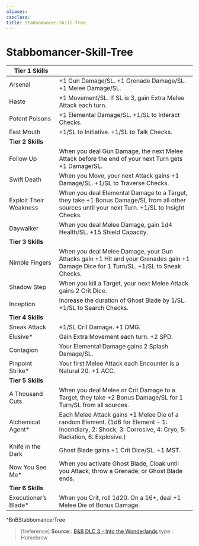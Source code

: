 ```yaml
---
aliases: 
cssclass: 
title: Stabbomancer-Skill-Tree
---
```


# Stabbomancer-Skill-Tree
| Tier 1 Skills          |                                                                                                                                                           |
| ---------------------- | --------------------------------------------------------------------------------------------------------------------------------------------------------- |
| Arsenal                | +1 Gun Damage/SL. +1 Grenade Damage/SL. +1 Melee Damage/SL.                                                                                               |
| Haste                  | +1 Movement/SL. If SL is 3, gain Extra Melee Attack each turn.                                                                                            |
| Potent Poisons         | +1 Elemental Damage/SL. +1/SL to Interact Checks.                                                                                                         |
| Fast Mouth             | +1/SL to Initiative. +1/SL to Talk Checks.                                                                                                                |
| **Tier 2 Skills**      |                                                                                                                                                           |
| Follow Up              | When you deal Gun Damage, the next Melee Attack before the end of your next Turn gets +1 Damage/SL.                                                       |
| Swift Death            | When you Move, your next Attack gains +1 Damage/SL. +1/SL to Traverse Checks.                                                                             |
| Exploit Their Weakness | When you deal Elemental Damage to a Target, they take +1 Bonus Damage/SL from all other sources until your next Turn. +1/SL to Insight Checks.            |
| Daywalker              | When you deal Melee Damage, gain 1d4 Health/SL. +15 Shield Capacity.                                                                                      |
| **Tier 3 Skills**      |                                                                                                                                                           |
| Nimble Fingers         | When you deal Melee Damage, your Gun Attacks gain +1 Hit and your Grenades gain +1 Damage Dice for 1 Turn/SL. +1/SL to Sneak Checks.                      |
| Shadow Step            | When you kill a Target, your next Melee Attack gains 2 Crit Dice.                                                                                         |
| Inception              | Increase the duration of Ghost Blade by 1/SL. +1/SL to Search Checks.                                                                                     |
| **Tier 4 Skills**      |                                                                                                                                                           |
| Sneak Attack           | +1/SL Crit Damage. +1 DMG.                                                                                                                                |
| Elusive*               | Gain Extra Movement each turn. +2 SPD.                                                                                                                    |
| Contagion              | Your Elemental Damage gains 2 Splash Damage/SL.                                                                                                           |
| Pinpoint Strike*       | Your first Melee Attack each Encounter is a Natural 20. +1 ACC.                                                                                           |
| **Tier 5 Skills**      |                                                                                                                                                           |
| A Thousand Cuts        | When you deal Melee or Crit Damage to a Target, they take +2 Bonus Damage/SL for 1 Turn/SL from all sources.                                              |
| Alchemical Agent*      | Each Melee Attack gains +1 Melee Die of a random Element. (1d6 for Element - 1: Incendiary, 2: Shock, 3: Corrosive, 4: Cryo, 5: Radiation, 6: Explosive.) |
| Knife in the Dark      | Ghost Blade gains +1 Crit Dice/SL. +1 MST.                                                                                                                |
| Now You See Me*        | When you activate Ghost Blade, Cloak until you Attack, throw a Grenade, or Ghost Blade ends.                                                              |
| **Tier 6 Skills**      |                                                                                                                                                           |
| Executioner’s Blade\*  | When you Crit, roll 1d20. On a 16+, deal +1 Melee Die of Bonus Damage.                                                                                    |

^BnBStabbomancerTree

> [!reference]
> **Source**:: [B&B DLC 3 - Into the Wonderlands](https://docs.google.com/document/d/1MLOgrWwcLNTnP9PuXrKiLImy7SUh4hXO8arVUAlmdp0/edit)
> type:: Homebrew
